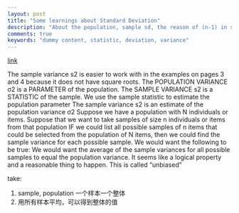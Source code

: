 ```yaml
---
layout: post
title: "Some learnings about Standard Deviation"
description: "About the population, sample sd, the reason of (n-1) in sample, and n in population"
comments: true
keywords: "dummy content, statistic, deviation, variance"
---
```



[link](http://vortex.ihrc.fiu.edu/MET4570/members/Lectures/Lect05/m10divideby_nminus1.pdf)

The sample variance s2 is easier to work with in the examples on pages 3 and 4 because it does not have square roots.
The POPULATION VARIANCE σ2 is a PARAMETER of the population. The SAMPLE VARIANCE s2 is a STATISTIC of the sample.
We use the sample statistic to estimate the population parameter The sample variance s2 is an estimate of the population variance σ2
Suppose we have a population with N individuals or items.
Suppose that we want to take samples of size n individuals or items from that population
IF we could list all possible samples of n items that could be selected from the population of N items, then we could find the sample variance for each possible sample.
We would want the following to be true:
We would want the average of the sample variances for all possible samples
to equal the population variance.
It seems like a logical property and a reasonable thing to happen. This is called “unbiased”

take:
1. sample, population 一个样本一个整体
2. 用所有样本平均，可以得到整体的值
